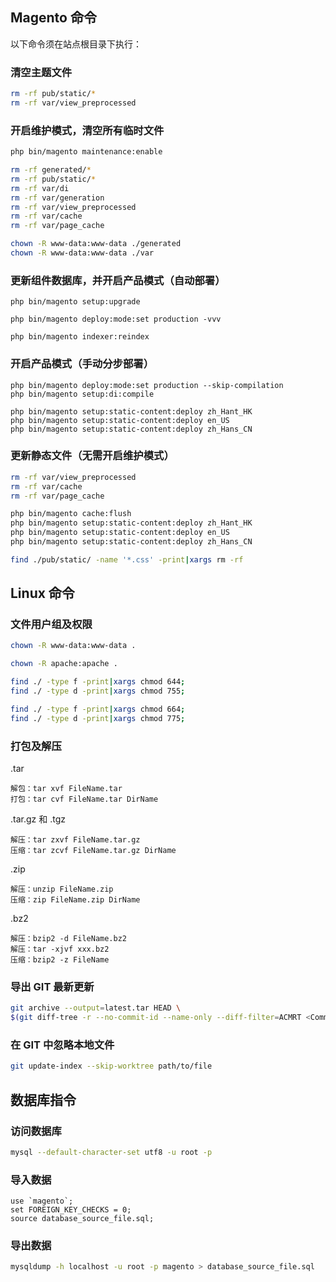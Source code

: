 ## Magento 命令

以下命令须在站点根目录下执行：

### 清空主题文件

```sh
rm -rf pub/static/*
rm -rf var/view_preprocessed
```


### 开启维护模式，清空所有临时文件

```sh
php bin/magento maintenance:enable
```

```sh
rm -rf generated/*
rm -rf pub/static/*
rm -rf var/di
rm -rf var/generation
rm -rf var/view_preprocessed
rm -rf var/cache
rm -rf var/page_cache
```

```sh
chown -R www-data:www-data ./generated
chown -R www-data:www-data ./var
```


### 更新组件数据库，并开启产品模式（自动部署）

```
php bin/magento setup:upgrade

php bin/magento deploy:mode:set production -vvv

php bin/magento indexer:reindex

```


### 开启产品模式（手动分步部署）

```
php bin/magento deploy:mode:set production --skip-compilation
php bin/magento setup:di:compile

php bin/magento setup:static-content:deploy zh_Hant_HK
php bin/magento setup:static-content:deploy en_US
php bin/magento setup:static-content:deploy zh_Hans_CN

```


### 更新静态文件（无需开启维护模式）

```sh
rm -rf var/view_preprocessed
rm -rf var/cache
rm -rf var/page_cache

php bin/magento cache:flush
php bin/magento setup:static-content:deploy zh_Hant_HK
php bin/magento setup:static-content:deploy en_US
php bin/magento setup:static-content:deploy zh_Hans_CN

```

```sh
find ./pub/static/ -name '*.css' -print|xargs rm -rf
```

## Linux 命令


### 文件用户组及权限

```sh
chown -R www-data:www-data .
```

```sh
chown -R apache:apache .
```

```sh
find ./ -type f -print|xargs chmod 644;
find ./ -type d -print|xargs chmod 755;
```

```sh
find ./ -type f -print|xargs chmod 664;
find ./ -type d -print|xargs chmod 775;
```


### 打包及解压

.tar
```
解包：tar xvf FileName.tar
打包：tar cvf FileName.tar DirName
```

.tar.gz 和 .tgz
```
解压：tar zxvf FileName.tar.gz
压缩：tar zcvf FileName.tar.gz DirName
```

.zip
```
解压：unzip FileName.zip
压缩：zip FileName.zip DirName
```

.bz2
```
解压：bzip2 -d FileName.bz2
解压：tar -xjvf xxx.bz2
压缩：bzip2 -z FileName
```


### 导出 GIT 最新更新

```sh
git archive --output=latest.tar HEAD \
$(git diff-tree -r --no-commit-id --name-only --diff-filter=ACMRT <CommitID1> <CommitID2>)
```


### 在 GIT 中忽略本地文件

```sh
git update-index --skip-worktree path/to/file
```


## 数据库指令

### 访问数据库

```sh
mysql --default-character-set utf8 -u root -p
```

### 导入数据

```mysql
use `magento`;
set FOREIGN_KEY_CHECKS = 0;
source database_source_file.sql;
```

### 导出数据

```sh
mysqldump -h localhost -u root -p magento > database_source_file.sql
```
